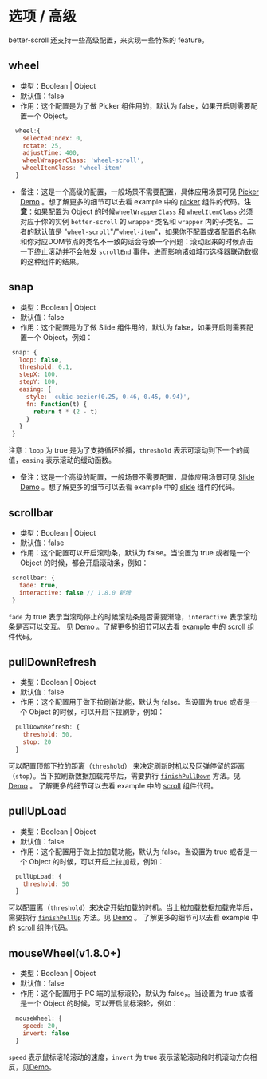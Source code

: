 # 选项 / 高级

better-scroll 还支持一些高级配置，来实现一些特殊的 feature。

## wheel
   - 类型：Boolean | Object
   - 默认值：false
   - 作用：这个配置是为了做 Picker 组件用的，默认为 false，如果开启则需要配置一个 Object。
   ```js
     wheel:{
       selectedIndex: 0,
       rotate: 25, 
       adjustTime: 400, 
       wheelWrapperClass: 'wheel-scroll', 
       wheelItemClass: 'wheel-item'
     }
   ```
   - 备注：这是一个高级的配置，一般场景不需要配置，具体应用场景可见 [Picker Demo](https://ustbhuangyi.github.io/better-scroll/#/examples/picker/zh) 。想了解更多的细节可以去看 example 中的 [picker](https://github.com/ustbhuangyi/better-scroll/blob/master/example/components/picker/picker.vue) 组件的代码。**注意**：如果配置为 Object 的时候`wheelWrapperClass` 和 `wheelItemClass` 必须对应于你的实例 `better-scroll` 的 `wrapper` 类名和 `wrapper` 内的子类名。二者的默认值是 "`wheel-scroll`"/"`wheel-item`"，如果你不配置或者配置的名称和你对应DOM节点的类名不一致的话会导致一个问题：滚动起来的时候点击一下终止滚动并不会触发 `scrollEnd` 事件，进而影响诸如城市选择器联动数据的这种组件的结果。

## snap
   - 类型：Boolean | Object
   - 默认值：false
   - 作用：这个配置是为了做 Slide 组件用的，默认为 false，如果开启则需要配置一个 Object，例如：
   ```js
    snap: {
      loop: false,
      threshold: 0.1,
      stepX: 100,
      stepY: 100,
      easing: {
        style: 'cubic-bezier(0.25, 0.46, 0.45, 0.94)',
        fn: function(t) {
          return t * (2 - t)
        }
      }
    }
   ``` 
   注意：`loop` 为 true 是为了支持循环轮播，`threshold` 表示可滚动到下一个的阈值，`easing` 表示滚动的缓动函数。
   - 备注：这是一个高级的配置，一般场景不需要配置，具体应用场景可见 [Slide Demo](https://ustbhuangyi.github.io/better-scroll/#/examples/slide/en) 。想了解更多的细节可以去看 example 中的 [slide](https://github.com/ustbhuangyi/better-scroll/blob/master/example/components/slide/slide.vue) 组件的代码。

## scrollbar
   - 类型：Boolean | Object
   - 默认值：false
   - 作用：这个配置可以开启滚动条，默认为 false。当设置为 true 或者是一个 Object 的时候，都会开启滚动条，例如：
   ```js
    scrollbar: {
      fade: true,
      interactive: false // 1.8.0 新增
    }
  ```
   `fade` 为 true 表示当滚动停止的时候滚动条是否需要渐隐，`interactive` 表示滚动条是否可以交互。
   见 [Demo](https://ustbhuangyi.github.io/better-scroll/#/examples/vertical-scroll/zh) 。了解更多的细节可以去看 example 中的 [scroll](https://github.com/ustbhuangyi/better-scroll/blob/master/example/components/scroll/scroll.vue) 组件代码。

## pullDownRefresh
   - 类型：Boolean | Object
   - 默认值：false
   - 作用：这个配置用于做下拉刷新功能，默认为 false。当设置为 true 或者是一个 Object 的时候，可以开启下拉刷新，例如：
   ```js
     pullDownRefresh: {
       threshold: 50,
       stop: 20
     }
   ```
   可以配置顶部下拉的距离（`threshold`） 来决定刷新时机以及回弹停留的距离（`stop`）。当下拉刷新数据加载完毕后，需要执行 [`finishPullDown`](/api-specific.html#finishpulldown) 方法。见 [Demo](https://ustbhuangyi.github.io/better-scroll/#/examples/vertical-scroll/zh) 。
   了解更多的细节可以去看 example 中的 [scroll](https://github.com/ustbhuangyi/better-scroll/blob/master/example/components/scroll/scroll.vue) 组件代码。

## pullUpLoad
   - 类型：Boolean | Object
   - 默认值：false
   - 作用：这个配置用于做上拉加载功能，默认为 false。当设置为 true 或者是一个 Object 的时候，可以开启上拉加载，例如：
   ```js
     pullUpLoad: {
       threshold: 50
     }
   ```
   可以配置离（`threshold`）来决定开始加载的时机。当上拉加载数据加载完毕后，需要执行 [`finishPullUp`](/api-specific.html#finishpullup) 方法。见 [Demo](https://ustbhuangyi.github.io/better-scroll/#/examples/vertical-scroll/zh) 。
   了解更多的细节可以去看 example 中的 [scroll](https://github.com/ustbhuangyi/better-scroll/blob/master/example/components/scroll/scroll.vue) 组件代码。
   
## mouseWheel(v1.8.0+)   
   - 类型：Boolean | Object
   - 默认值：false
   - 作用：这个配置用于 PC 端的鼠标滚轮，默认为 false，。当设置为 true 或者是一个 Object 的时候，可以开启鼠标滚轮，例如：
  ```js
    mouseWheel: {
      speed: 20,
      invert: false
    }
  ``` 
  `speed` 表示鼠标滚轮滚动的速度，`invert` 为 true 表示滚轮滚动和时机滚动方向相反，见[Demo](https://ustbhuangyi.github.io/better-scroll/#/examples/free-scroll/zh)。
   

  

